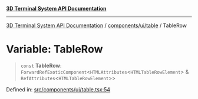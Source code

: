[**3D Terminal System API Documentation**](../../../../README.md)

***

[3D Terminal System API Documentation](../../../../README.md) / [components/ui/table](../README.md) / TableRow

# Variable: TableRow

> `const` **TableRow**: `ForwardRefExoticComponent`\<`HTMLAttributes`\<`HTMLTableRowElement`\> & `RefAttributes`\<`HTMLTableRowElement`\>\>

Defined in: [src/components/ui/table.tsx:54](https://github.com/Dicommunitas/ThreeJS_Terminal_3D/blob/8075b8a92723c99d6c5409bf1c44d7734e99d256/src/components/ui/table.tsx#L54)
